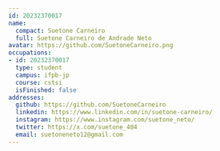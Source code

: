 ```yaml
---
id: 20232370017
name:
  compact: Suetone Carneiro
  full: Suetone Carneiro de Andrade Neto
avatar: https://github.com/SuetoneCarneiro.png
occupations:
- id: 20232370017
  type: student
  campus: ifpb-jp
  course: cstsi
  isFinished: false
addresses:
  github: https://github.com/SuetoneCarneiro
  linkedin: https://www.linkedin.com/in/suetone-carneiro/
  instagram: https://www.instagram.com/suetone_neto/
  twitter: https://x.com/suetone_404
  email: suetoneneto12@gmail.com
---
```

